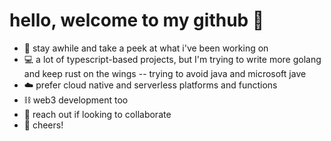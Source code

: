 # hello, welcome to my github 🌊
- 🌴 stay awhile and take a peek at what i've been working on
- 💻 a lot of typescript-based projects, but I'm trying to write more golang and keep rust on the wings -- trying to avoid java and microsoft jave
- ☁️ prefer cloud native and serverless platforms and functions
- ⛓️ web3 development too
- 🤝 reach out if looking to collaborate
- 🍻 cheers!
